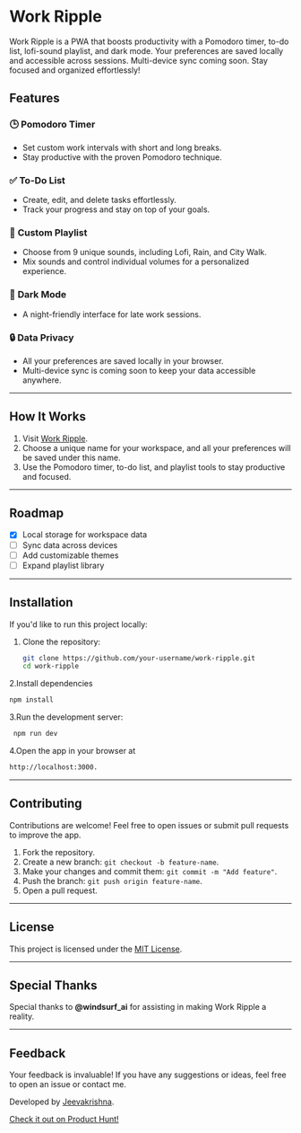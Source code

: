 # Work Ripple  

Work Ripple is a PWA that boosts productivity with a Pomodoro timer, to-do list, lofi-sound playlist, and dark mode. Your preferences are saved locally and accessible across sessions. Multi-device sync coming soon. Stay focused and organized effortlessly!  

## Features  

### 🕒 **Pomodoro Timer**  
- Set custom work intervals with short and long breaks.  
- Stay productive with the proven Pomodoro technique.  

### ✅ **To-Do List**  
- Create, edit, and delete tasks effortlessly.  
- Track your progress and stay on top of your goals.  

### 🎵 **Custom Playlist**  
- Choose from 9 unique sounds, including Lofi, Rain, and City Walk.  
- Mix sounds and control individual volumes for a personalized experience.  

### 🌙 **Dark Mode**  
- A night-friendly interface for late work sessions.  

### 🔒 **Data Privacy**  
- All your preferences are saved locally in your browser.  
- Multi-device sync is coming soon to keep your data accessible anywhere.  

---

## How It Works  

1. Visit [Work Ripple](https://workripple.vercel.app).  
2. Choose a unique name for your workspace, and all your preferences will be saved under this name.  
3. Use the Pomodoro timer, to-do list, and playlist tools to stay productive and focused.  

---

## Roadmap  

- [x] Local storage for workspace data  
- [ ] Sync data across devices  
- [ ] Add customizable themes  
- [ ] Expand playlist library  

---


## Installation  

If you'd like to run this project locally:  

1. Clone the repository:  
   ```bash
   git clone https://github.com/your-username/work-ripple.git
   cd work-ripple
	```
2.Install dependencies
   ```bash
   npm install
  ```
3.Run the development server:
  ```bash
   npm run dev
```
4.Open the app in your browser at 
  ```bash
  http://localhost:3000.
  ```
---
## Contributing  

Contributions are welcome! Feel free to open issues or submit pull requests to improve the app.  

1. Fork the repository.  
2. Create a new branch: `git checkout -b feature-name`.  
3. Make your changes and commit them: `git commit -m "Add feature"`.  
4. Push the branch: `git push origin feature-name`.  
5. Open a pull request.  

---

## License  

This project is licensed under the [MIT License](LICENSE).  

---

## Special Thanks  

Special thanks to **@windsurf_ai** for assisting in making Work Ripple a reality.  

---

## Feedback  

Your feedback is invaluable! If you have any suggestions or ideas, feel free to open an issue or contact me.  

Developed by [Jeevakrishna](https://github.com/Jeevakrishna).  

[Check it out on Product Hunt!](https://www.producthunt.com/posts/work-ripple)  
